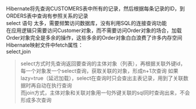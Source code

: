 Hibernate将先查询CUSTOMERS表中所有的记录，然后根据每条记录的ID，到ORDERS表中查询有参照关系的记录  
select 语句 太多，需要频繁访问数据库，没有利用SQL的连接查询功能  
在应用逻辑只需要访问Customer对象，而不需要访问Order对象的场合，加载Order对象完全是多余的操作，这些多余的Order对象白白浪费了许多内存空间  
Hibernate映射文件中fetch属性：  
select,join  
>select方式时先查询返回要查询的主体对象（列表），再根据关联外键id，每一个对象发一个select查询，获取关联的对象，形成n+1次查询
如果lazy=true（延迟加载），select在查询时只会查出主表记录，用到了关联数据时再自动在执行查询  
而join方式，主体对象和关联对象用一句外键关联的sql同时查询出来，不会形成多次查询
